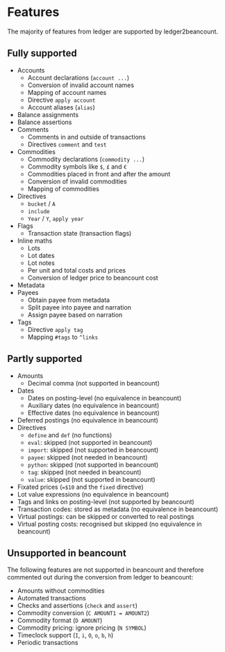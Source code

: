 # Features

The majority of features from ledger are supported by ledger2beancount.

## Fully supported

* Accounts
    * Account declarations (`account ...`)
    * Conversion of invalid account names
    * Mapping of account names
    * Directive `apply account`
    * Account aliases (`alias`)
* Balance assignments
* Balance assertions
* Comments
    * Comments in and outside of transactions
    * Directives `comment` and `test`
* Commodities
    * Commodity declarations (`commodity ...`)
    * Commodity symbols like `$`, `£` and `€`
    * Commodities placed in front and after the amount
    * Conversion of invalid commodities
    * Mapping of commodities
* Directives
    * `bucket` / `A`
    * `include`
    * `Year` / `Y`, `apply year`
* Flags
    * Transaction state (transaction flags)
* Inline maths
    * Lots
    * Lot dates
    * Lot notes
    * Per unit and total costs and prices
    * Conversion of ledger price to beancount cost
* Metadata
* Payees
    * Obtain payee from metadata
    * Split payee into payee and narration
    * Assign payee based on narration
* Tags
    * Directive `apply tag`
    * Mapping `#tags` to `^links`

## Partly supported

* Amounts
    * Decimal comma (not supported in beancount)
* Dates
    * Dates on posting-level (no equivalence in beancount)
    * Auxiliary dates (no equivalence in beancount)
    * Effective dates (no equivalence in beancount)
* Deferred postings (no equivalence in beancount)
* Directives
    * `define` and `def` (no functions)
    * `eval`: skipped (not supported in beancount)
    * `import`: skipped (not supported in beancount)
    * `payee`: skipped (not needed in beancount)
    * `python`: skipped (not supported in beancount)
    * `tag`: skipped (not needed in beancount)
    * `value`: skipped (not supported in beancount)
* Fixated prices (`=$10` and the `fixed` directive)
* Lot value expressions (no equivalence in beancount)
* Tags and links on posting-level (not supported by beancount)
* Transaction codes: stored as metadata (no equivalence in beancount)
* Virtual postings: can be skipped or converted to real postings
* Virtual posting costs: recognised but skipped (no equivalence in beancount)

## Unsupported in beancount

The following features are not supported in beancount and therefore
commented out during the conversion from ledger to beancount:

* Amounts without commodities
* Automated transactions
* Checks and assertions (`check` and `assert`)
* Commodity conversion (`C AMOUNT1 = AMOUNT2`)
* Commodity format (`D AMOUNT`)
* Commodity pricing: ignore pricing (`N SYMBOL`)
* Timeclock support (`I`, `i`, `O`, `o`, `b`, `h`)
* Periodic transactions

